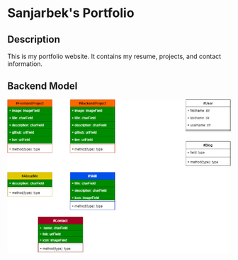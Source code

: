# Sanjarbek's Portfolio
## Description
This is my portfolio website. It contains my resume, projects, and contact information.

## Backend Model

<img src='models.png'>